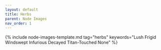 ```yaml
---
layout: default
title: Herbs
parent: Node Images
nav_order: 1
---
```


{% include node-images-template.md tag="herbs" keywords="Lush Frigid Windswept Infurious Decayed Titan-Touched None" %}
